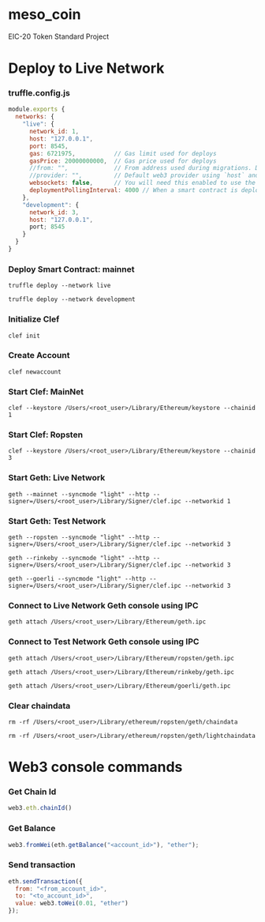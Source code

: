 # meso_coin
EIC-20 Token Standard Project

# Deploy to Live Network

### truffle.config.js

```javascript
module.exports {
  networks: {
    "live": {
      network_id: 1,
      host: "127.0.0.1",
      port: 8545,
      gas: 6721975,           // Gas limit used for deploys
      gasPrice: 20000000000,  // Gas price used for deploys
      //from: "",             // From address used during migrations. Defaults to the first available account provided by your ethereum client.
      //provider: "",         // Default web3 provider using `host` and `port` options: new Web3.providers.HttpProvider("http://<host>:<port>")
      websockets: false,      // You will need this enabled to use the confirmations listener or to hear events using .on or .once. Default is false.
      deploymentPollingInterval: 4000 // When a smart contract is deployed, this determines how often to check whether the transaction has been completed, in ms.
    },
    "development": {
      network_id: 3,
      host: "127.0.0.1",
      port; 8545
    }
  }
}
```

### Deploy Smart Contract: mainnet

```
truffle deploy --network live
```

```
truffle deploy --network development
```

### Initialize Clef

```
clef init
```

### Create Account

```
clef newaccount
```

### Start Clef: MainNet

```
clef --keystore /Users/<root_user>/Library/Ethereum/keystore --chainid 1
```

### Start Clef: Ropsten

```
clef --keystore /Users/<root_user>/Library/Ethereum/keystore --chainid 3
```

### Start Geth: Live Network

```
geth --mainnet --syncmode "light" --http --signer=/Users/<root_user>/Library/Signer/clef.ipc --networkid 1
```

### Start Geth: Test Network

```
geth --ropsten --syncmode "light" --http --signer=/Users/<root_user>/Library/Signer/clef.ipc --networkid 3
```

```
geth --rinkeby --syncmode "light" --http --signer=/Users/<root_user>/Library/Signer/clef.ipc --networkid 3
```

```
geth --goerli --syncmode "light" --http --signer=/Users/<root_user>/Library/Signer/clef.ipc --networkid 3
```

### Connect to Live Network Geth console using IPC

```
geth attach /Users/<root_user>/Library/Ethereum/geth.ipc
```

### Connect to Test Network Geth console using IPC

```
geth attach /Users/<root_user>/Library/Ethereum/ropsten/geth.ipc
```

```
geth attach /Users/<root_user>/Library/Ethereum/rinkeby/geth.ipc
```

```
geth attach /Users/<root_user>/Library/Ethereum/goerli/geth.ipc
```

### Clear chaindata

```
rm -rf /Users/<root_user>/Library/ethereum/ropsten/geth/chaindata
```

```
rm -rf /Users/<root_user>/Library/ethereum/ropsten/geth/lightchaindata
```

# Web3 console commands

### Get Chain Id

```javascript
web3.eth.chainId()
```

### Get Balance

```javascript
web3.fromWei(eth.getBalance("<account_id>"), "ether");
```

### Send transaction

```javascript
eth.sendTransaction({
  from: "<from_account_id>",
  to: "<to_account_id>",
  value: web3.toWei(0.01, "ether")
});
```
